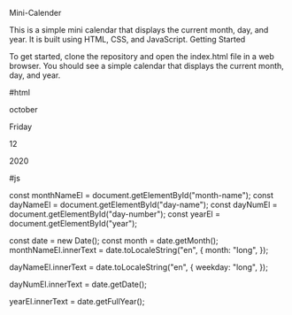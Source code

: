 
Mini-Calender

This is a simple mini calendar that displays the current month, day, and year. It is built using HTML, CSS, and JavaScript.
Getting Started

To get started, clone the repository and open the index.html file in a web browser. You should see a simple calendar that displays the current month, day, and year.

#html
 <div class="calendar-container">
        <p class="month-name" id="month-name">october</p>
        <p class="day-name" id="day-name">Friday</p>
        <p class="day-number" id="day-number">12</p>
        <p class="year" id="year">2020</p>
      </div>




#js

const monthNameEl = document.getElementById("month-name");
const dayNameEl = document.getElementById("day-name");
const dayNumEl = document.getElementById("day-number");
const yearEl = document.getElementById("year");

const date = new Date();
const month = date.getMonth();
monthNameEl.innerText = date.toLocaleString("en", {
  month: "long",
});

dayNameEl.innerText = date.toLocaleString("en", {
  weekday: "long",
});

dayNumEl.innerText = date.getDate();

yearEl.innerText = date.getFullYear();
 
